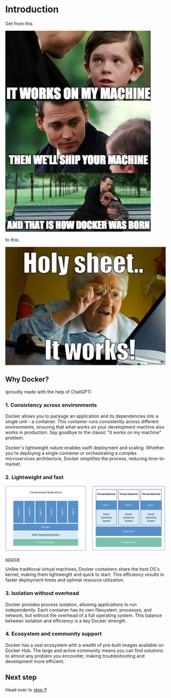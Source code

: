 # Introduction

Get from this

![](../memes/docker-birth.png)

to this:

![](../memes/it-works-grandma.jpeg)

## Why Docker?

(proudly made with the help of ChatGPT)

### 1. Consistency across environments

Docker allows you to package an application and its dependencies into a single unit – a container. This container runs consistently across different environments, ensuring that what works on your development machine also works in production. Say goodbye to the classic "it works on my machine" problem.

Docker's lightweight nature enables swift deployment and scaling. Whether you're deploying a single container or orchestrating a complex microservices architecture, Docker simplifies the process, reducing time-to-market.

### 2. Lightweight and fast

![](../memes/docker-vs-vm.png)

[source](https://www.docker.com/resources/what-container/)

Unlike traditional virtual machines, Docker containers share the host OS's kernel, making them lightweight and quick to start. This efficiency results in faster deployment times and optimal resource utilization.

### 3. Isolation without overhead

Docker provides process isolation, allowing applications to run independently. Each container has its own filesystem, processes, and network, but without the overhead of a full operating system. This balance between isolation and efficiency is a key Docker strength.

### 4. Ecosystem and community support

Docker has a vast ecosystem with a wealth of pre-built images available on Docker Hub. The large and active community means you can find solutions to almost any problem you encounter, making troubleshooting and development more efficient.

## Next step

Head over to [step 1](../step-1/README.md)!
